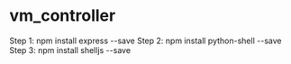 # vm_controller

Step 1: npm install express --save
Step 2: npm install python-shell --save
Step 3: npm install shelljs --save

